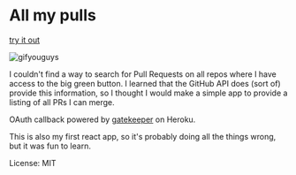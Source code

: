 # All my pulls

[try it out](https://minrk.github.io/all-my-pulls/)

![gifyouguys](./allmypulls.gif)

I couldn't find a way to search for Pull Requests on all repos where I have access to the big green button. I learned that the GitHub API does (sort of) provide this information, so I thought I would make a simple app to provide a listing of all PRs I can merge.

OAuth callback powered by [gatekeeper](https://github.com/prose/gatekeeper) on Heroku.

This is also my first react app, so it's probably doing all the things wrong, but it was fun to learn.

License: MIT